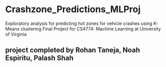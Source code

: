 # Crashzone_Predictions_MLProj
Exploratory analysis for predicting hot zones for vehicle crashes using K-Means clustering
Final Project for CS4774: Machine Learning at University of Virginia
## project completed by Rohan Taneja, Noah Espiritu, Palash Shah
